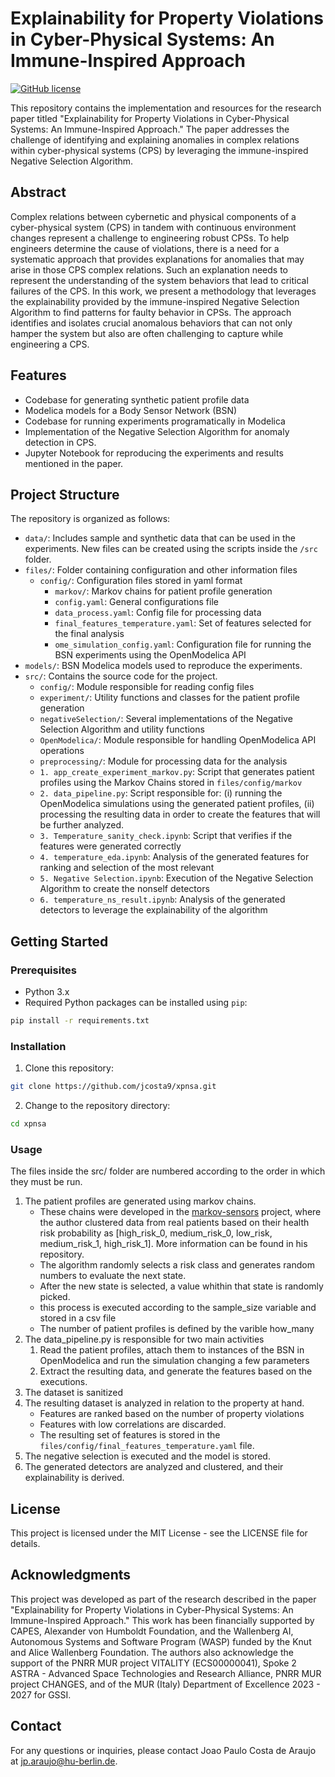 # Explainability for Property Violations in Cyber-Physical Systems: An Immune-Inspired Approach
[![GitHub license](https://img.shields.io/github/license/jcosta9/xpnsa)](https://github.com/jcosta9/xpnsa/blob/main/LICENSE)

This repository contains the implementation and resources for the research paper titled "Explainability for Property Violations in Cyber-Physical Systems: An Immune-Inspired Approach." The paper addresses the challenge of identifying and explaining anomalies in complex relations within cyber-physical systems (CPS) by leveraging the immune-inspired Negative Selection Algorithm.

## Abstract

Complex relations between cybernetic and physical components of a cyber-physical system (CPS) in tandem with continuous environment changes represent a challenge to engineering robust CPSs. To help engineers determine the cause of violations, there is a need for a systematic approach that provides explanations for anomalies that may arise in those CPS complex relations. Such an explanation needs to represent the understanding of the system behaviors that lead to critical failures of the CPS. In this work, we present a methodology that leverages the explainability provided by the immune-inspired Negative Selection Algorithm to find patterns for faulty behavior in CPSs. The approach identifies and isolates crucial anomalous behaviors that can not only hamper the system but also are often challenging to capture while engineering a CPS.

## Features

- Codebase for generating synthetic patient profile data
- Modelica models for a Body Sensor Network (BSN)
- Codebase for running experiments programatically in Modelica
- Implementation of the Negative Selection Algorithm for anomaly detection in CPS.
- Jupyter Notebook for reproducing the experiments and results mentioned in the paper.

## Project Structure

The repository is organized as follows:

- `data/`: Includes sample and synthetic data that can be used in the experiments. New files can be created using the scripts inside the `/src` folder.
- `files/`: Folder containing configuration and other information files
    - `config/`: Configuration files stored in yaml format
        - `markov/`: Markov chains for patient profile generation
        - `config.yaml`: General configurations file
        - `data_process.yaml`: Config file for processing data
        - `final_features_temperature.yaml`: Set of features selected for the final analysis
        - `ome_simulation_config.yaml`: Configuration file for running the BSN experiments using the OpenModelica API
- `models/`: BSN Modelica models used to reproduce the experiments.
- `src/`: Contains the source code for the project.
    - `config/`: Module responsible for reading config files
    - `experiment/`: Utility functions and classes for the patient profile generation
    - `negativeSelection/`: Several implementations of the Negative Selection Algorithm and utility functions
    - `OpenModelica/`: Module responsible for handling OpenModelica API operations
    - `preprocessing/`: Module for processing data for the analysis
    - `1. app_create_experiment_markov.py`: Script that generates patient profiles using the Markov Chains stored in `files/config/markov`
    - `2. data_pipeline.py`: Script responsible for: (i) running the OpenModelica simulations using the generated patient profiles, (ii) processing the resulting data in order to create the features that will be further analyzed.
    - `3. Temperature_sanity_check.ipynb`: Script that verifies if the features were generated correctly
    - `4. temperature_eda.ipynb`: Analysis of the generated features for ranking and selection of the most relevant
    - `5. Negative Selection.ipynb`: Execution of the Negative Selection Algorithm to create the nonself detectors 
    - `6. temperature_ns_result.ipynb`: Analysis of the generated detectors to leverage the explainability of the algorithm

## Getting Started

### Prerequisites

- Python 3.x
- Required Python packages can be installed using `pip`:

```bash
pip install -r requirements.txt
```

### Installation

1. Clone this repository:

```bash
git clone https://github.com/jcosta9/xpnsa.git
```

2. Change to the repository directory:

```bash
cd xpnsa
```

### Usage
The files inside the src/ folder are numbered according to the order in which they must be run.
1. The patient profiles are generated using markov chains. 
    - These chains were developed in the [markov-sensors](https://github.com/rdinizcal/markov-sensors) project, where the author clustered data from real patients based on their health risk probability as [high_risk_0, medium_risk_0, low_risk, medium_risk_1, high_risk_1]. More information can be found in his repository.
    - The algorithm randomly selects a risk class and generates random numbers to evaluate the next state.
    - After the new state is selected, a value whithin that state is randomly picked.
    - this process is executed according to the sample_size variable and stored in a csv file
    - The number of patient profiles is defined by the varible how_many
2. The data_pipeline.py is responsible for two main activities
    1. Read the patient profiles, attach them to instances of the BSN in OpenModelica and run the simulation changing a few parameters
    2. Extract the resulting data, and generate the features based on the executions.
3. The dataset is sanitized
4. The resulting dataset is analyzed in relation to the property at hand. 
    - Features are ranked based on the number of property violations
    - Features with low correlations are discarded.
    - The resulting set of features is stored in the `files/config/final_features_temperature.yaml` file.
5. The negative selection is executed and the model is stored.
6. The generated detectors are analyzed and clustered, and their explainability is derived.



## License
This project is licensed under the MIT License - see the LICENSE file for details.

## Acknowledgments
This project was developed as part of the research described in the paper "Explainability for Property Violations in Cyber-Physical Systems: An Immune-Inspired Approach." This work has been financially supported by CAPES, Alexander von Humboldt Foundation, and the Wallenberg AI, Autonomous Systems and Software Program (WASP) funded by the Knut and Alice Wallenberg Foundation. The authors also acknowledge the support of the PNRR MUR project VITALITY (ECS00000041), Spoke 2 ASTRA - Advanced Space Technologies and Research Alliance, PNRR MUR project CHANGES, and of the MUR (Italy) Department of Excellence 2023 - 2027 for GSSI.

## Contact
For any questions or inquiries, please contact Joao Paulo Costa de Araujo at jp.araujo@hu-berlin.de.